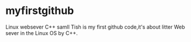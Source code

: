 # myfirstgithub
Linux websever C++ samll
Tish is my first github code,it's about litter Web sever in the Linux OS by C++. 
